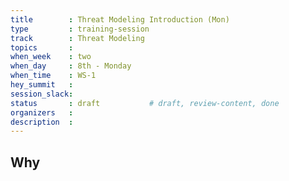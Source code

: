 ```yaml
---
title        : Threat Modeling Introduction (Mon)
type         : training-session
track        : Threat Modeling
topics       : 
when_week    : two
when_day     : 8th - Monday
when_time    : WS-1
hey_summit   :
session_slack:
status       : draft           # draft, review-content, done
organizers   : 
description  : 
---
```

## Why

<!--Add intro-->
